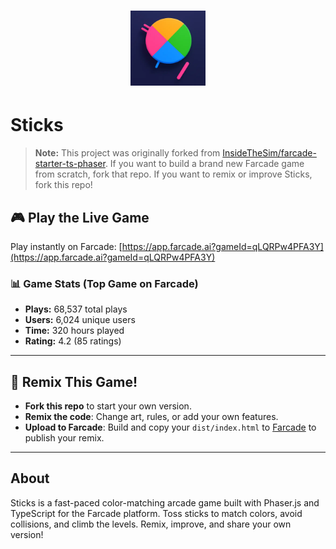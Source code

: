 # <p align="center"><img src="./sticks.webp" alt="Sticks Game Icon" width="120" /></p>

# Sticks

> **Note:** This project was originally forked from [InsideTheSim/farcade-starter-ts-phaser](https://github.com/InsideTheSim/farcade-starter-ts-phaser). 
> If you want to build a brand new Farcade game from scratch, fork that repo. If you want to remix or improve Sticks, fork this repo!

## 🎮 Play the Live Game

Play instantly on Farcade:
[https://app.farcade.ai?gameId=qLQRPw4PFA3Y](https://app.farcade.ai?gameId=qLQRPw4PFA3Y)

### 📊 Game Stats (Top Game on Farcade)
- **Plays:** 68,537 total plays
- **Users:** 6,024 unique users
- **Time:** 320 hours played
- **Rating:** 4.2 (85 ratings)

---

## 🚀 Remix This Game!

- **Fork this repo** to start your own version.
- **Remix the code**: Change art, rules, or add your own features.
- **Upload to Farcade**: Build and copy your `dist/index.html` to [Farcade](https://app.farcade.ai) to publish your remix.

---

## About

Sticks is a fast-paced color-matching arcade game built with Phaser.js and TypeScript for the Farcade platform. Toss sticks to match colors, avoid collisions, and climb the levels. Remix, improve, and share your own version!
